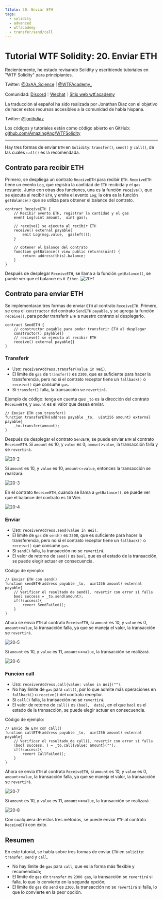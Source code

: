 ```yaml
---
Título: 20. Enviar ETH
tags:
  - solidity
  - advanced
  - wtfacademy
  - transfer/send/call
---
```


# Tutorial WTF Solidity: 20. Enviar ETH

Recientemente, he estado revisando Solidity y escribiendo tutoriales en "WTF Solidity" para principiantes.

Twitter: [@0xAA_Science](https://twitter.com/0xAA_Science) | [@WTFAcademy_](https://twitter.com/WTFAcademy_)

Comunidad: [Discord](https://discord.gg/5akcruXrsk)｜[Wechat](https://docs.google.com/forms/d/e/1FAIpQLSe4KGT8Sh6sJ7hedQRuIYirOoZK_85miz3dw7vA1-YjodgJ-A/viewform?usp=sf_link)｜[Sitio web wtf.academy](https://wtf.academy)

La traducción al español ha sido realizada por Jonathan Díaz con el objetivo de hacer estos recursos accesibles a la comunidad de habla hispana.

Twitter: [@jonthdiaz](https://twitter.com/jonthdiaz)

Los códigos y tutoriales están como código abierto en GitHub: [github.com/AmazingAng/WTFSolidity](https://github.com/AmazingAng/WTFSolidity)

-----
Hay tres formas de enviar `ETH` en `Solidity`: `transfer()`, `send()` y `call()`, de las cuales `call()` es la recomendada.

## Contrato para recibir ETH
Primero, se despliega un contrato `ReceiveETH` para recibir `ETH`. `ReceiveETH` tiene un evento `Log`, que registra la cantidad de `ETH` recibida y el `gas` restante. 
Junto con otras dos funciones, una es la función `receive()`, que se ejecuta al recibir `ETH`, y emite el evento `Log`; la otra es la función `getBalance()` que se utiliza para obtener el balance del contrato.

```solidity
contract ReceiveETH {
    // Recibir evento ETH, registrar la cantidad y el gas
    event Log(uint amount,  uint gas);
    
    // receive() se ejecuta al recibir ETH
    receive() external payable{
        emit Log(msg.value,  gasleft());
    }
    
    // obtener el balance del contrato
    function getBalance() view public returns(uint) {
        return address(this).balance;
    }
}
```

Después de desplegar `ReceiveETH`, se llama a la función `getBalance()`, se puede ver que el balance es `0 Ether`.
![20-1](./img/20-1.png)

## Contrato para enviar ETH
Se implementaran tres formas de enviar `ETH` al contrato `ReceiveETH`. Primero, se crea el `constructor` del contrato `SendETH` `payable`, y se agrega la función `receive()`,
para poder transferir `ETH` a nuestro contrato al desplegarlo.

```solidity
contract SendETH {
    // constructor pagable para poder transferir ETH al desplegar
    constructor() payable{}
    // recieve() se ejecuta al recibir ETH
    receive() external payable{}
}
```
### Transferir
- Uso: `receiverAddress.transfer(value in Wei)`.
- El límite de `gas` de `transfer()` es `2300`, que es suficiente para hacer la transferencia, pero no si el contrato receptor tiene un `fallback()` o `receive()` que consume `gas`.
- Si `transfer()` falla, la transacción se `revertirá`.

Ejemplo de código: tenga en cuenta que `_to` es la dirección del contrato `ReceiveETH`, y `amount` es el valor que desea enviar.
```solidity
// Enviar ETH con transfer()
function transferETH(address payable _to,  uint256 amount) external payable{
	_to.transfer(amount);
}
```

Después de desplegar el contrato `SendETH`, se puede enviar `ETH` al contrato `ReceiveETH`. Si `amount` es 10, y `value` es 0, `amount`>`value`, la transacción falla y se `revertirá`.

![20-2](./img/20-2.png)

Si `amount` es 10, y `value` es 10, `amount`<=`value`, entonces la transacción se realizará.

![20-3](./img/20-3.png)

En el contrato `ReceiveETH`, cuando se llama a `getBalance()`, se puede ver que el balance del contrato es `10` Wei.

![20-4](./img/20-4.png)

### Enviar

- Uso: `receiverAddress.send(value in Wei)`.
- El límite de `gas` de `send()` es `2300`, que es suficiente para hacer la transferencia, pero no si el contrato receptor tiene un `fallback()` o `receive()` que consume `gas`.
- Si `send()` falla, la transacción no se `revertirá`.
- El valor de retorno de `send()` es `bool`, que es el estado de la transacción, se puede elegir actuar en consecuencia.

Código de ejemplo:
```solidity
// Enviar ETH con send()
function sendETH(address payable _to,  uint256 amount) external payable{
    // Verificar el resultado de send(), revertir con error si falla
    bool success = _to.send(amount);
    if(!success){
    	revert SendFailed();
    }
}
```

Ahora se envia `ETH` al contrato `ReceiveETH`, si `amount` es 10, y `value` es 0, `amount`>`value`, la transacción falla, ya que se maneja el valor, la transacción se `revertirá`.

![20-5](./img/20-5.png)

Si `amount` es 10, y `value` es 11, `amount`<=`value`, la transacción se realizará.

![20-6](./img/20-6.png)

### Funcion call

- Uso: `receiverAddress.call{value: value in Wei}("")`.
- No hay límite de `gas` para `call()`, por lo que admite más operaciones en `fallback()` o `receive()` del contrato receptor.
- Si `call()` falla, la transacción no se `revertirá`.
- El valor de retorno de `call()` es `(bool,  data)`, en el que `bool` es el estado de la transacción, se puede elegir actuar en consecuencia.

Código de ejemplo:
```solidity
// Envio de ETH con call()
function callETH(address payable _to,  uint256 amount) external payable{
    // Verificar el resultado de call(), revertir con error si falla
    (bool success, ) = _to.call{value: amount}("");
    if(!success){
    	revert CallFailed();
    }
}
```

Ahora se envia  `ETH` al contrato `ReceiveETH`, si `amount` es 10, y `value` es 0, `amount`>`value`, la transacción falla, ya que se maneja el valor, la transacción se `revertirá`.

![20-7](./img/20-7.png)

Si `amount` es 10, y `value` es 11, `amount`<=`value`, la transacción se realizará.

![20-8](./img/20-8.png)

Con cualquiera de estos tres métodos, se puede enviar `ETH` al contrato `ReceiveETH` con éxito.

## Resumen
En este tutorial, se habla sobre tres formas de enviar `ETH` en `solidity`: `transfer`, `send` y `call`.
- No hay límite de `gas` para `call`, que es la forma más flexible y recomendada;
- El límite de `gas` de `transfer` es `2300 gas`, la transacción se `revertirá` si falla, lo que lo convierte en la segunda opción;
- El límite de `gas` de `send` es `2300`, la transacción no se `revertirá` si falla, lo que lo convierte en la peor opción.
